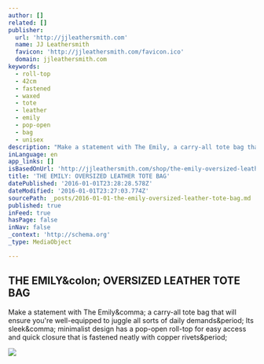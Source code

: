 ```yaml
---
author: []
related: []
publisher:
  url: 'http://jjleathersmith.com'
  name: JJ Leathersmith
  favicon: 'http://jjleathersmith.com/favicon.ico'
  domain: jjleathersmith.com
keywords:
  - roll-top
  - 42cm
  - fastened
  - waxed
  - tote
  - leather
  - emily
  - pop-open
  - bag
  - unisex
description: "Make a statement with The Emily, a carry-all tote bag that will ensure you're well-equipped to juggle all sorts of daily demands. Its sleek, minimalist design has a pop-open roll-top for easy access and quick closure that is fastened neatly with copper rivets."
inLanguage: en
app_links: []
isBasedOnUrl: 'http://jjleathersmith.com/shop/the-emily-oversized-leather-tote-bag'
title: 'THE EMILY: OVERSIZED LEATHER TOTE BAG'
datePublished: '2016-01-01T23:28:28.578Z'
dateModified: '2016-01-01T23:27:03.774Z'
sourcePath: _posts/2016-01-01-the-emily-oversized-leather-tote-bag.md
published: true
inFeed: true
hasPage: false
inNav: false
_context: 'http://schema.org'
_type: MediaObject

---
```

<article style=""><h1>THE EMILY&amp;colon; OVERSIZED LEATHER TOTE BAG</h1><p>Make a statement with The Emily&amp;comma; a carry-all tote bag that will ensure you're well-equipped to juggle all sorts of daily demands&amp;period; Its sleek&amp;comma; minimalist design has a pop-open roll-top for easy access and quick closure that is fastened neatly with copper rivets&amp;period;</p><img src="https://static1.squarespace.com/static/55d27f7be4b0e20eb50f27d4/55d5157ce4b036ba5df81d9f/561f1a91e4b0ea36c6f65ddd/1449078346300/?format=1000w" /></article>